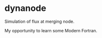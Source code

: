 dynanode
========

Simulation of flux at merging node.

My opportunity to learn some Modern Fortran.
